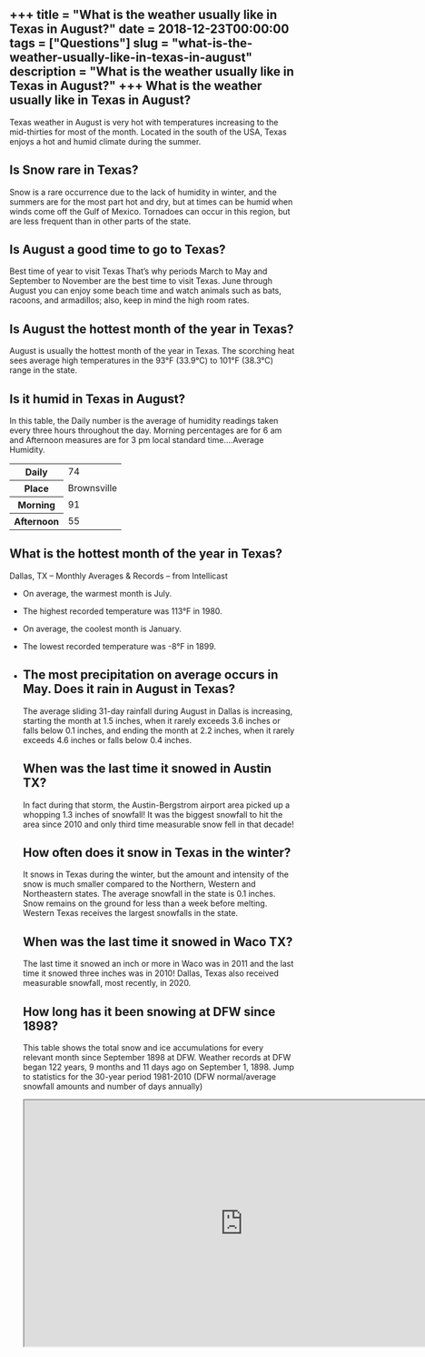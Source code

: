 +++
title = "What is the weather usually like in Texas in August?"
date = 2018-12-23T00:00:00
tags = ["Questions"]
slug = "what-is-the-weather-usually-like-in-texas-in-august"
description = "What is the weather usually like in Texas in August?"
+++
What is the weather usually like in Texas in August?
----------------------------------------------------

Texas weather in August is very hot with temperatures increasing to the mid-thirties for most of the month. Located in the south of the USA, Texas enjoys a hot and humid climate during the summer.

Is Snow rare in Texas?
----------------------

Snow is a rare occurrence due to the lack of humidity in winter, and the summers are for the most part hot and dry, but at times can be humid when winds come off the Gulf of Mexico. Tornadoes can occur in this region, but are less frequent than in other parts of the state.

Is August a good time to go to Texas?
-------------------------------------

Best time of year to visit Texas That’s why periods March to May and September to November are the best time to visit Texas. June through August you can enjoy some beach time and watch animals such as bats, racoons, and armadillos; also, keep in mind the high room rates.

Is August the hottest month of the year in Texas?
-------------------------------------------------

August is usually the hottest month of the year in Texas. The scorching heat sees average high temperatures in the 93°F (33.9°C) to 101°F (38.3°C) range in the state.

Is it humid in Texas in August?
-------------------------------

In this table, the Daily number is the average of humidity readings taken every three hours throughout the day. Morning percentages are for 6 am and Afternoon measures are for 3 pm local standard time….Average Humidity.

<table><tr><th>Daily</th><td>74</td></tr><tr><th>Place</th><td>Brownsville</td></tr><tr><th>Morning</th><td>91</td></tr><tr><th>Afternoon</th><td>55</td></tr></table>

What is the hottest month of the year in Texas?
-----------------------------------------------

Dallas, TX – Monthly Averages &amp; Records – from Intellicast

- On average, the warmest month is July.
- The highest recorded temperature was 113°F in 1980.
- On average, the coolest month is January.
- The lowest recorded temperature was -8°F in 1899.
- The most precipitation on average occurs in May. Does it rain in August in Texas?
    --------------------------------
    
    The average sliding 31-day rainfall during August in Dallas is increasing, starting the month at 1.5 inches, when it rarely exceeds 3.6 inches or falls below 0.1 inches, and ending the month at 2.2 inches, when it rarely exceeds 4.6 inches or falls below 0.4 inches.
    
    When was the last time it snowed in Austin TX?
    ----------------------------------------------
    
    In fact during that storm, the Austin-Bergstrom airport area picked up a whopping 1.3 inches of snowfall! It was the biggest snowfall to hit the area since 2010 and only third time measurable snow fell in that decade!
    
    How often does it snow in Texas in the winter?
    ----------------------------------------------
    
    It snows in Texas during the winter, but the amount and intensity of the snow is much smaller compared to the Northern, Western and Northeastern states. The average snowfall in the state is 0.1 inches. Snow remains on the ground for less than a week before melting. Western Texas receives the largest snowfalls in the state.
    
    When was the last time it snowed in Waco TX?
    --------------------------------------------
    
    The last time it snowed an inch or more in Waco was in 2011 and the last time it snowed three inches was in 2010! Dallas, Texas also received measurable snowfall, most recently, in 2020.
    
    How long has it been snowing at DFW since 1898?
    -----------------------------------------------
    
    This table shows the total snow and ice accumulations for every relevant month since September 1898 at DFW. Weather records at DFW began 122 years, 9 months and 11 days ago on September 1, 1898. Jump to statistics for the 30-year period 1981-2010 (DFW normal/average snowfall amounts and number of days annually)
    
    <iframe allow="accelerometer; autoplay; clipboard-write; encrypted-media; gyroscope; picture-in-picture" allowfullscreen="" class="__youtube_prefs__  epyt-is-override  no-lazyload" data-no-lazy="1" data-origheight="433" data-origwidth="770" data-skipgform_ajax_framebjll="" height="433" id="_ytid_76550" loading="lazy" src="https://www.youtube.com/embed/eB8WHm-5FU0?enablejsapi=1&autoplay=0&cc_load_policy=0&cc_lang_pref=&iv_load_policy=1&loop=0&modestbranding=0&rel=1&fs=1&playsinline=0&autohide=2&theme=dark&color=red&controls=1&" title="YouTube player" width="770"></iframe>